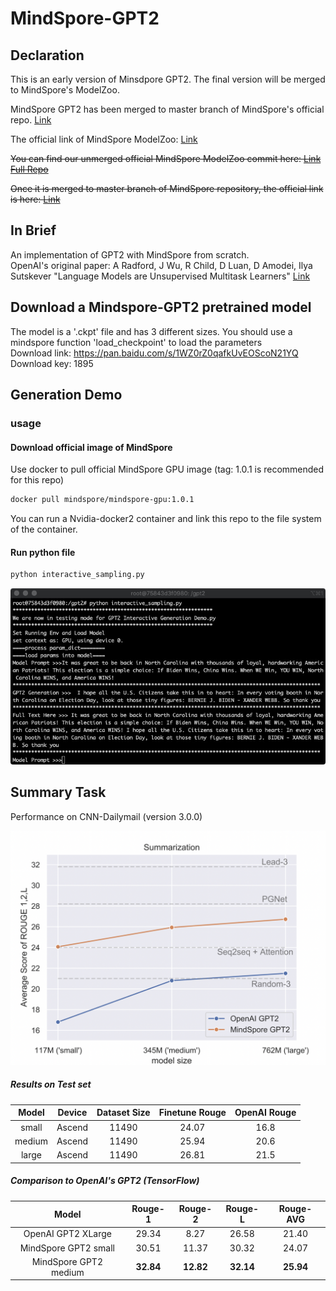 # MindSpore-GPT2

## Declaration

This is an early version of Minsdpore GPT2. The final version will be merged to MindSpore's ModelZoo. 

MindSpore GPT2 has been merged to master branch of MindSpore's official repo. [Link](https://gitee.com/mindspore/models/tree/master/research/nlp/gpt2)

The official link of MindSpore ModelZoo: [Link](https://gitee.com/mindspore/models)

~~You can find our unmerged official MindSpore ModelZoo commit here: [Link](https://gitee.com/mindspore/mindspore/tree/f5cb27b21e40292ebd0d7b8afbe32a02acd13ae1/model_zoo/research/nlp/gpt2) [Full Repo](https://gitee.com/ouyang_xx/mindspore/tree/master/model_zoo/research/nlp/gpt2)~~

~~Once it is merged to master branch of MindSpore repository, the official link is here: [Link](https://gitee.com/mindspore/mindspore/tree/master/model_zoo/research/nlp/gpt2)~~

## In Brief

An implementation of GPT2 with MindSpore from scratch.<br>OpenAI's original paper: A Radford, J Wu, R Child, D Luan, D Amodei, Ilya Sutskever "Language Models are Unsupervised Multitask Learners" [Link](https://github.com/mindspore-ai/mindspore/tree/master/model_zoo/official/nlp) 

## Download a Mindspore-GPT2 pretrained model

The model is a '.ckpt' file and has 3 different sizes. You should use a mindspore function 'load_checkpoint' to load the parameters  <br>
Download link: https://pan.baidu.com/s/1WZ0rZ0qafkUvEOScoN21YQ <br>
Download key: 1895 <br>

## Generation Demo

### usage

#### Download official image of MindSpore

Use docker to pull official MindSpore GPU image (tag: 1.0.1 is recommended for this repo)

```sh
docker pull mindspore/mindspore-gpu:1.0.1
```

You can run a Nvidia-docker2 container and link this repo to the file system of the container.

#### Run python file

```sh
python interactive_sampling.py
```



![generation_demo](./img/generation_demo.JPG)

## Summary Task

Performance on CNN-Dailymail (version 3.0.0)

![summary](./img/summary.png)

#####  Results on Test set

| Model  | Device | Dataset Size | Finetune Rouge | OpenAI Rouge |
| :----: | :----: | :----------: | :------------: | :----------: |
| small  | Ascend |    11490     |     24.07      |     16.8     |
| medium | Ascend |    11490     |     25.94      |     20.6     |
| large  | Ascend |    11490     |     26.81      |     21.5     |

##### Comparison to OpenAI's GPT2 (TensorFlow)

|         Model         |  Rouge-1  |  Rouge-2  |  Rouge-L  | Rouge-AVG |
| :-------------------: | :-------: | :-------: | :-------: | :-------: |
|  OpenAI GPT2 XLarge   |   29.34   |   8.27    |   26.58   |   21.40   |
| MindSpore GPT2 small  |   30.51   |   11.37   |   30.32   |   24.07   |
| MindSpore GPT2 medium | **32.84** | **12.82** | **32.14** | **25.94** |

